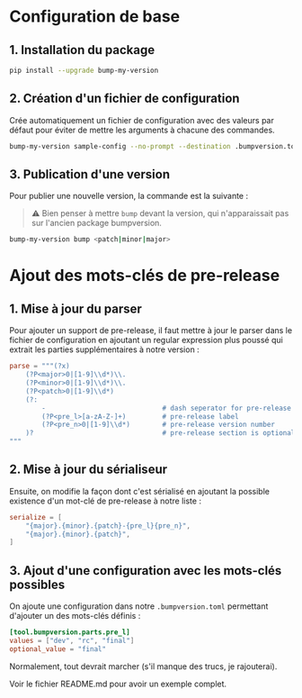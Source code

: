 # Configuration de base

## 1. Installation du package

```bash
pip install --upgrade bump-my-version
```

## 2. Création d'un fichier de configuration

Crée automatiquement un fichier de configuration avec des valeurs par défaut pour éviter de mettre les arguments
à chacune des commandes.

```bash
bump-my-version sample-config --no-prompt --destination .bumpversion.toml
```

## 3. Publication d'une version

Pour publier une nouvelle version, la commande est la suivante :

> ⚠️ Bien penser à mettre `bump` devant la version, qui n'apparaissait pas sur l'ancien package bumpversion.

```bash
bump-my-version bump <patch|minor|major>
```

# Ajout des mots-clés de pre-release

## 1. Mise à jour du parser

Pour ajouter un support de pre-release, il faut mettre à jour le parser dans le fichier de configuration en ajoutant
un regular expression plus poussé qui extrait les parties supplémentaires à notre version :

```toml
parse = """(?x)
    (?P<major>0|[1-9]\\d*)\\.
    (?P<minor>0|[1-9]\\d*)\\.
    (?P<patch>0|[1-9]\\d*)
    (?:
        -                             # dash seperator for pre-release section
        (?P<pre_l>[a-zA-Z-]+)         # pre-release label
        (?P<pre_n>0|[1-9]\\d*)        # pre-release version number
    )?                                # pre-release section is optional
"""
```

## 2. Mise à jour du sérialiseur

Ensuite, on modifie la façon dont c'est sérialisé en ajoutant la possible existence d'un mot-clé de pre-release à notre
liste :

```toml
serialize = [
    "{major}.{minor}.{patch}-{pre_l}{pre_n}",
    "{major}.{minor}.{patch}",
]
```

## 3. Ajout d'une configuration avec les mots-clés possibles

On ajoute une configuration dans notre `.bumpversion.toml` permettant d'ajouter un des mots-clés définis :

```toml
[tool.bumpversion.parts.pre_l]
values = ["dev", "rc", "final"]
optional_value = "final"
```

Normalement, tout devrait marcher (s'il manque des trucs, je rajouterai).

Voir le fichier README.md pour avoir un exemple complet.